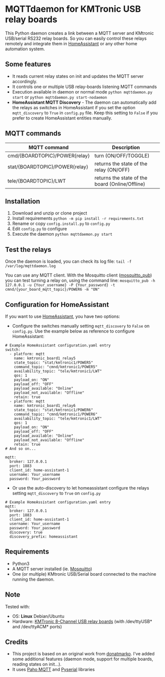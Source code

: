 # MQTTdaemon for KMTronic USB relay boards
This Python daemon creates a link between a MQTT server and KMtronic USB/serial RS232 relay boards.
So you can easily control these relays remotely and integrate them in [HomeAssistant](https://www.home-assistant.io/) or any other home automation system.

## Some features
- It reads current relay states on init and updates the MQTT server accordingly.
- It controls one or multiple USB relay-boards listening MQTT commands
- Execution available in daemon or normal mode
  `python mqttdaemon.py start` or `python mqttdaemon.py start-nodaemon`
- **HomeAssistant MQTT Discovery** - The daemon can automatically add the relays as switches in HomeAssistant if you set the option `mqtt_discovery` to `True` in `config.py` file. Keep this setting to `False` if you prefer to create HomeAssistant entities manually.

## MQTT commands
| MQTT command | Description |
| ------------- | ------------- |
| cmd/{BOARDTOPIC}/POWER{relay}  | turn (ON/OFF/TOGGLE)  |
| stat/{BOARDTOPIC}/POWER{relay}  | returns the state of the relay (ON/OFF)  |
| tele/{BOARDTOPIC}/LWT  | returns the state of the board (Online/Offline)  |

## Installation
1. Download and unzip or clone project
2. Install requirements
   `python -m pip install -r requirements.txt`
3. Rename or copy `config.install.py` to `config.py`
4. Edit `config.py` to configure
5. Execute the daemon
   `python mqttdaemon.py start`

## Test the relays
Once the daemon is loaded, you can check its log file:
`tail -f /var/log/mqttdaemon.log`

You can use any MQTT client. With the Mosquitto client ([mosquitto_pub](https://manpages.debian.org/testing/mosquitto-clients/mosquitto_pub.1.en.html)) you can test turning a relay on, using the command line:
`mosquitto_pub -h 127.0.0.1 -u {Your_username} -P {Your_password} -t cmnd/{your_board_mqtt_topic}/POWER6 -m "ON"`

## Configuration for HomeAssistant
If you want to use [HomeAssistant](https://www.home-assistant.io/), you have two options:
- Configure the switches manually setting `mqtt_discovery` to `False` on `config.py`.
  Use the example below as reference to configure HomeAssistant:
```
# Example HomeAssistant configuration.yaml entry
switch:
  - platform: mqtt
    name: kmtronic_board1_relay5
    state_topic: "stat/kmtronic1/POWER5"
    command_topic: "cmnd/kmtronic1/POWER5"
    availability_topic: "tele/kmtronic1/LWT"
    qos: 1
    payload_on: "ON"
    payload_off: "OFF"
    payload_available: "Online"
    payload_not_available: "Offline"
    retain: true
  - platform: mqtt
    name: kmtronic_board1_relay6
    state_topic: "stat/kmtronic1/POWER6"
    command_topic: "cmnd/kmtronic1/POWER6"
    availability_topic: "tele/kmtronic1/LWT"
    qos: 1
    payload_on: "ON"
    payload_off: "OFF"
    payload_available: "Online"
    payload_not_available: "Offline"
    retain: true
# And so on...

mqtt:
  broker: 127.0.0.1
  port: 1883
  client_id: home-assistant-1
  username: Your_username
  password: Your_password
```    
- Or use the auto-discovery to let homeassistant configure the relays setting `mqtt_discovery` to `True` on `config.py`
```
# Example HomeAssistant configuration.yaml entry
mqtt:
  broker: 127.0.0.1
  port: 1883
  client_id: home-assistant-1
  username: Your_username
  password: Your_password
  discovery: true
  discovery_prefix: homeassistant
```

## Requirements
- Python3
- A MQTT server installed (ie. [Mosquitto](https://mosquitto.org/))
- One (or multiple) KMtronic USB/Serial board connected to the machine running the daemon.

## Note
Tested with:
- OS: **Linux** Debian/Ubuntu
- Hardware: [KMTronic 8-Channel USB relay boards](https://sigma-shop.com/product/8/-usb-eight-channel-relay-controller-serial-controlled-12v-ftdi-.html) (with /dev/ttyUSB* and /dev/ttyACM* ports)

## Credits
- This project is based on an original work from [donatmarko](https://github.com/donatmarko/kmtronic-usb-relaybox-mqtt). I've added some additional features (daemon mode, support for multiple boards, reading states on init...).
- It uses [Paho MQTT](https://pypi.org/project/paho-mqtt/) and [Pyserial](https://github.com/pyserial/pyserial) libraries
